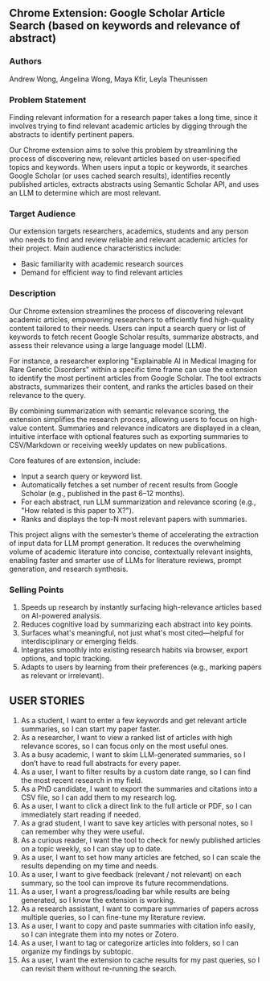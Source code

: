 ## Chrome Extension: Google Scholar Article Search (based on keywords and relevance of abstract)

### Authors

Andrew Wong, Angelina Wong, Maya Kfir, Leyla Theunissen

### Problem Statement

Finding relevant information for a research paper takes a long time, since it involves trying to find relevant academic articles by digging through the abstracts to identify pertinent papers.

Our Chrome extension aims to solve this problem by streamlining the process of discovering new, relevant articles based on user-specified topics and keywords. When users input a topic or keywords, it searches Google Scholar (or uses cached search results), identifies recently published articles, extracts abstracts using Semantic Scholar API, and uses an LLM to determine which are most relevant.

### Target Audience

Our extension targets researchers, academics, students and any person who needs to find and review reliable and relevant academic articles for their project. Main audience characteristics include:
* Basic familiarity with academic research sources
* Demand for efficient way to find relevant articles

### Description

Our Chrome extension streamlines the process of discovering relevant academic articles, empowering researchers to efficiently find high-quality content tailored to their needs. Users can input a search query or list of keywords to fetch recent Google Scholar results, summarize abstracts, and assess their relevance using a large language model (LLM).

For instance, a researcher exploring "Explainable AI in Medical Imaging for Rare Genetic Disorders" within a specific time frame can use the extension to identify the most pertinent articles from Google Scholar. The tool extracts abstracts, summarizes their content, and ranks the articles based on their relevance to the query.

By combining summarization with semantic relevance scoring, the extension simplifies the research process, allowing users to focus on high-value content. Summaries and relevance indicators are displayed in a clean, intuitive interface with optional features such as exporting summaries to CSV/Markdown or receiving weekly updates on new publications.

Core features of are extension, include:
* Input a search query or keyword list.
* Automatically fetches a set number of recent results from Google Scholar (e.g., published in the past 6–12 months).
* For each abstract, run LLM summarization and relevance scoring (e.g., "How related is this paper to X?").
* Ranks and displays the top-N most relevant papers with summaries.

This project aligns with the semester’s theme of accelerating the extraction of input data for LLM prompt generation. It reduces the overwhelming volume of academic literature into concise, contextually relevant insights, enabling faster and smarter use of LLMs for literature reviews, prompt generation, and research synthesis.

### Selling Points
1. Speeds up research by instantly surfacing high-relevance articles based on AI-powered analysis.
2. Reduces cognitive load by summarizing each abstract into key points.
3. Surfaces what's meaningful, not just what's most cited—helpful for interdisciplinary or emerging fields.
4. Integrates smoothly into existing research habits via browser, export options, and topic tracking.
5. Adapts to users by learning from their preferences (e.g., marking papers as relevant or irrelevant).

## USER STORIES

1. As a student, I want to enter a few keywords and get relevant article summaries, so I can start my paper faster.
2. As a researcher, I want to view a ranked list of articles with high relevance scores, so I can focus only on the most useful ones.
3. As a busy academic, I want to skim LLM-generated summaries, so I don’t have to read full abstracts for every paper.
4. As a user, I want to filter results by a custom date range, so I can find the most recent research in my field.
5. As a PhD candidate, I want to export the summaries and citations into a CSV file, so I can add them to my research log.
6. As a user, I want to click a direct link to the full article or PDF, so I can immediately start reading if needed.
7. As a grad student, I want to save key articles with personal notes, so I can remember why they were useful.
8. As a curious reader, I want the tool to check for newly published articles on a topic weekly, so I can stay up to date.
9. As a user, I want to set how many articles are fetched, so I can scale the results depending on my time and needs.
10. As a user, I want to give feedback (relevant / not relevant) on each summary, so the tool can improve its future recommendations.
11. As a user, I want a progress/loading bar while results are being generated, so I know the extension is working.
12. As a research assistant, I want to compare summaries of papers across multiple queries, so I can fine-tune my literature review.
13. As a user, I want to copy and paste summaries with citation info easily, so I can integrate them into my notes or Zotero.
14. As a user, I want to tag or categorize articles into folders, so I can organize my findings by subtopic.
15. As a user, I want the extension to cache results for my past queries, so I can revisit them without re-running the search.

